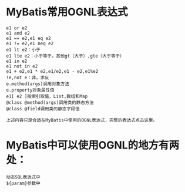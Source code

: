 #  MyBatis常用OGNL表达式
    e1 or e2
    e1 and e2
    e1 == e2,e1 eq e2
    e1 != e2,e1 neq e2
    e1 lt e2：小于
    e1 lte e2：小于等于，其他gt（大于）,gte（大于等于）
    e1 in e2
    e1 not in e2
    e1 + e2,e1 * e2,e1/e2,e1 - e2,e1%e2
    !e,not e：非，求反
    e.method(args)调用对象方法
    e.property对象属性值
    e1[ e2 ]按索引取值，List,数组和Map
    @class @method(args)调用类的静态方法
    @class @field调用类的静态字段值
    
    上述内容只是合适在MyBatis中使用的OGNL表达式，完整的表达式点击这里。
    
# MyBatis中可以使用OGNL的地方有两处：

    动态SQL表达式中
    ${param}参数中